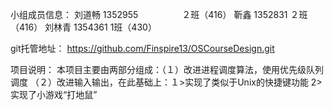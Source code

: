 

小组成员信息：
	刘道畅 1352955　　　　　２班（416）
	靳鑫 1352831	       ２班（416）
	刘林青 1354361	        1班（430）		

git托管地址：
	https://github.com/Finspire13/OSCourseDesign.git
　

项目说明：
	本项目主要由两部分组成：（１）改进进程调度算法，使用优先级队列调度
			       （２）改进输入输出，在此基础上：１>实现了类似于Unix的快捷键功能
						              2>实现了小游戏“打地鼠”
							　　　　　
			
